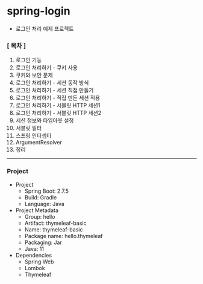 # spring-login

- 로그인 처리 예제 프로젝트

### [ 목차 ]

1. 로그인 기능
2. 로그인 처리하기 - 쿠키 사용
3. 쿠키와 보안 문제
4. 로그인 처리하기 - 세션 동작 방식
5. 로그인 처리하기 - 세션 직접 만들기
6. 로그인 처리하기 - 직접 만든 세션 적용
7. 로그인 처리하기 - 서블릿 HTTP 세션1
8. 로그인 처리하기 - 서블릿 HTTP 세션2
9. 세션 정보와 타임아웃 설정
10. 서블릿 필터
11. 스프링 인터셉터
12. ArgumentResolver
10. 정리

----

### Project

- Project
    - Spring Boot: 2.7.5
    - Build: Gradle
    - Language: Java
- Project Metadata
    - Group: hello
    - Artifact: thymeleaf-basic
    - Name: thymeleaf-basic
    - Package name: hello.thymeleaf
    - Packaging: Jar
    - Java: 11
- Dependencies
    - Spring Web
    - Lombok
    - Thymeleaf